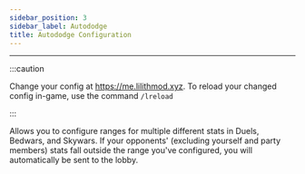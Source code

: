 ```yaml
---
sidebar_position: 3
sidebar_label: Autododge
title: Autododge Configuration
---
```


---

:::caution

Change your config at https://me.lilithmod.xyz. To reload your changed config in-game, use the command `/lreload`

:::

Allows you to configure ranges for multiple different stats in Duels, Bedwars, and Skywars. If your opponents' (excluding yourself and party members)
stats fall outside the range you've configured, you will automatically be sent to the lobby.